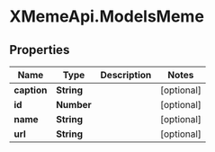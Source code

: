 # XMemeApi.ModelsMeme

## Properties
Name | Type | Description | Notes
------------ | ------------- | ------------- | -------------
**caption** | **String** |  | [optional] 
**id** | **Number** |  | [optional] 
**name** | **String** |  | [optional] 
**url** | **String** |  | [optional] 


